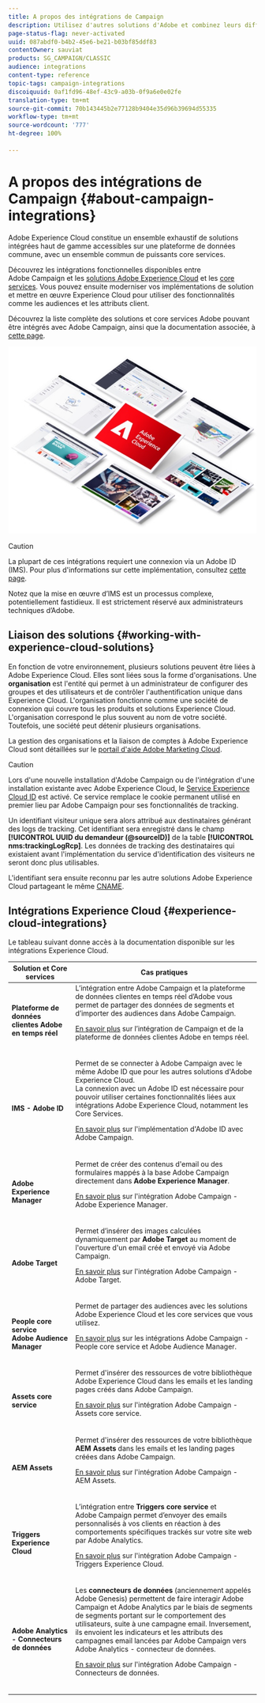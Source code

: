 ```yaml
---
title: A propos des intégrations de Campaign
description: Utilisez d'autres solutions d'Adobe et combinez leurs différentes fonctionnalités avec Campaign.
page-status-flag: never-activated
uuid: 087abdf0-b4b2-45e6-be21-b03bf85ddf83
contentOwner: sauviat
products: SG_CAMPAIGN/CLASSIC
audience: integrations
content-type: reference
topic-tags: campaign-integrations
discoiquuid: 0af1fd96-48ef-43c9-a03b-0f9a6e0e02fe
translation-type: tm+mt
source-git-commit: 70b143445b2e77128b9404e35d96b39694d55335
workflow-type: tm+mt
source-wordcount: '777'
ht-degree: 100%

---
```



# A propos des intégrations de Campaign {#about-campaign-integrations}

Adobe Experience Cloud constitue un ensemble exhaustif de solutions intégrées haut de gamme accessibles sur une plateforme de données commune, avec un ensemble commun de puissants core services.

Découvrez les intégrations fonctionnelles disponibles entre Adobe Campaign et les [solutions Adobe Experience Cloud](https://docs.adobe.com/content/help/fr-FR/core-services/interface/marketing-cloud-integrations.html) et les [core services](https://docs.adobe.com/content/help/fr-FR/core-services/interface/about-core-services/core-services.html). Vous pouvez ensuite moderniser vos implémentations de solution et mettre en œuvre Experience Cloud pour utiliser des fonctionnalités comme les audiences et les attributs client.

Découvrez la liste complète des solutions et core services Adobe pouvant être intégrés avec Adobe Campaign, ainsi que la documentation associée, à [cette page](#experience-cloud-integrations).

![](assets/ExCloud-solutions.png)


>[!CAUTION]
>
>La plupart de ces intégrations requiert une connexion via un Adobe ID (IMS). Pour plus d&#39;informations sur cette implémentation, consultez [cette page](../../integrations/using/about-adobe-id.md).
>
>Notez que la mise en œuvre d’IMS est un processus complexe, potentiellement fastidieux. Il est strictement réservé aux administrateurs techniques d’Adobe.

## Liaison des solutions {#working-with-experience-cloud-solutions}

En fonction de votre environnement, plusieurs solutions peuvent être liées à Adobe Experience Cloud. Elles sont liées sous la forme d&#39;organisations. Une **organisation** est l&#39;entité qui permet à un administrateur de configurer des groupes et des utilisateurs et de contrôler l&#39;authentification unique dans Experience Cloud. L&#39;organisation fonctionne comme une société de connexion qui couvre tous les produits et solutions Experience Cloud. L&#39;organisation correspond le plus souvent au nom de votre société. Toutefois, une société peut détenir plusieurs organisations.

La gestion des organisations et la liaison de comptes à Adobe Experience Cloud sont détaillées sur le [portail d&#39;aide Adobe Marketing Cloud](https://docs.adobe.com/content/help/fr-FR/core-services/interface/manage-users-and-products/organizations.html).

>[!CAUTION]
>
>Lors d&#39;une nouvelle installation d&#39;Adobe Campaign ou de l&#39;intégration d&#39;une installation existante avec Adobe Experience Cloud, le [Service Experience Cloud ID](https://docs.adobe.com/content/help/fr-FR/id-service/using/home.html) est activé. Ce service remplace le cookie permanent utilisé en premier lieu par Adobe Campaign pour ses fonctionnalités de tracking.
>
>Un identifiant visiteur unique sera alors attribué aux destinataires générant des logs de tracking. Cet identifiant sera enregistré dans le champ **[!UICONTROL UUID du demandeur (@sourceID)]** de la table **[!UICONTROL nms:trackingLogRcp]**. Les données de tracking des destinataires qui existaient avant l&#39;implémentation du service d&#39;identification des visiteurs ne seront donc plus utilisables.
>
>L&#39;identifiant sera ensuite reconnu par les autre solutions Adobe Experience Cloud partageant le même [CNAME](https://docs.adobe.com/content/help/fr-FR/id-service/using/reference/analytics-reference/cname.html).

## Intégrations Experience Cloud {#experience-cloud-integrations}

Le tableau suivant donne accès à la documentation disponible sur les intégrations Experience Cloud.

<table> 
 <thead> 
  <tr> 
   <th> Solution et Core services<br /> </th> 
   <th> Cas pratiques<br /> </th> 
  </tr> 
 </thead> 
 <tbody> 
  <tr> 
   <td> <strong>Plateforme de données clientes Adobe en temps réel</strong><br /> </td> 
   <td> L’intégration entre Adobe Campaign et la plateforme de données clientes en temps réel d’Adobe vous permet de partager des données de segments et d’importer des audiences dans Adobe Campaign.<br /> <p><a href="https://docs.adobe.com/content/help/fr-FR/experience-platform/rtcdp/destinations/destinations-cat/adobe-destinations/adobe-campaign-destination.html">En savoir plus</a> sur l’intégration de Campaign et de la plateforme de données clientes Adobe en temps réel.</p><br /> </td> 
  </tr> 
  <tr> 
   <td> <strong>IMS - Adobe ID</strong><br /> </td> 
   <td> Permet de se connecter à Adobe Campaign avec le même Adobe ID que pour les autres solutions d'Adobe Experience Cloud.<br /> La connexion avec un Adobe ID est nécessaire pour pouvoir utiliser certaines fonctionnalités liées aux intégrations Adobe Experience Cloud, notamment les Core Services.<br /> <p><a href="../../integrations/using/about-adobe-id.md">En savoir plus</a> sur l'implémentation d'Adobe ID avec Adobe Campaign.</p><br /> </td> 
  </tr> 
  <tr> 
   <td> <strong>Adobe Experience Manager</strong><br /> </td> 
   <td> Permet de créer des contenus d'email ou des formulaires mappés à la base Adobe Campaign directement dans <strong>Adobe Experience Manager</strong>.<br /> <p><a href="../../integrations/using/about-adobe-experience-manager.md">En savoir plus</a> sur l'intégration Adobe Campaign - Adobe Experience Manager.</p><br /> </td> 
  </tr> 
  <tr> 
   <td> <strong>Adobe Target</strong><br /> </td> 
   <td> Permet d’insérer des images calculées dynamiquement par <strong>Adobe Target</strong> au moment de l'ouverture d'un email créé et envoyé via Adobe Campaign.<br /> <p><a href="../../integrations/using/integrating-with-adobe-target.md">En savoir plus</a> sur l'intégration Adobe Campaign - Adobe Target.</p><br /> </td> 
  </tr> 
  <tr> 
   <td> <strong>People core service</strong><br /> <strong>Adobe Audience Manager</strong><br /> </td> 
   <td> Permet de partager des audiences avec les solutions Adobe Experience Cloud et les core services que vous utilisez.<br /> <p><a href="../../integrations/using/sharing-audiences-with-adobe-experience-cloud.md">En savoir plus</a> sur les intégrations Adobe Campaign - People core service et Adobe Audience Manager.</p><br /> </td> 
  </tr> 
  <tr> 
   <td> <strong>Assets core service</strong><br /> </td> 
   <td> Permet d'insérer des ressources de votre bibliothèque Adobe Experience Cloud dans les emails et les landing pages créés dans Adobe Campaign.<br /> <p><a href="../../integrations/using/configuring-access-to-assets.md#integrating-with-experience-cloud-assets">En savoir plus</a> sur l'intégration Adobe Campaign - Assets core service.</p><br /> </td> 
  </tr> 
  <tr> 
   <td> <strong>AEM Assets</strong><br /> </td> 
   <td> Permet d'insérer des ressources de votre bibliothèque <strong>AEM Assets</strong> dans les emails et les landing pages créées dans Adobe Campaign.<br /> <p><a href="../../integrations/using/configuring-access-to-assets.md#integrating-with-aem-assets">En savoir plus</a> sur l'intégration Adobe Campaign - AEM Assets.</p><br /> </td> 
  </tr> 
  <tr> 
   <td> <strong>Triggers Experience Cloud</strong><br /> </td> 
   <td> L’intégration entre <strong>Triggers core service</strong> et Adobe Campaign permet d’envoyer des emails personnalisés à vos clients en réaction à des comportements spécifiques trackés sur votre site web par Adobe Analytics.<br /> <p><a href="https://helpx.adobe.com/fr/campaign/kb/triggers-and-campaign.html">En savoir plus</a> sur l'intégration Adobe Campaign - Triggers Experience Cloud.</p><br /> </td> 
  </tr> 
  <tr> 
   <td> <strong>Adobe Analytics - Connecteurs de données</strong><br /> </td> 
   <td> Les <strong>connecteurs de données</strong> (anciennement appelés Adobe Genesis) permettent de faire interagir Adobe Campaign et Adobe Analytics par le biais de segments de segments portant sur le comportement des utilisateurs, suite à une campagne email. Inversement, ils envoient les indicateurs et les attributs des campagnes email lancées par Adobe Campaign vers Adobe Analytics - connecteur de données.<br /> <p><a href="../../platform/using/adobe-analytics-data-connector.md">En savoir plus</a> sur l'intégration Adobe Campaign - Connecteurs de données.</p><br /> </td> 
  </tr> 
 </tbody> 
</table>

